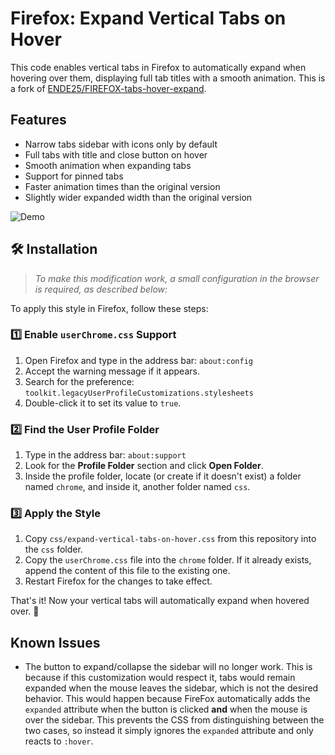 # Firefox: Expand Vertical Tabs on Hover

This code enables vertical tabs in Firefox to automatically expand when hovering over them, displaying full tab titles with a smooth animation. This is a fork of [ENDE25/FIREFOX-tabs-hover-expand](https://github.com/ENDE25/FIREFOX-tabs-hover-expand).

## Features

- Narrow tabs sidebar with icons only by default
- Full tabs with title and close button on hover
- Smooth animation when expanding tabs
- Support for pinned tabs
- Faster animation times than the original version
- Slightly wider expanded width than the original version

![Demo](/demo.webp)


## 🛠️ Installation

>*To make this modification work, a small configuration in the browser is required, as described below:*

To apply this style in Firefox, follow these steps:

### 1️⃣ Enable `userChrome.css` Support
1. Open Firefox and type in the address bar: `about:config`
1. Accept the warning message if it appears.
1. Search for the preference: `toolkit.legacyUserProfileCustomizations.stylesheets`
1. Double-click it to set its value to `true`.

### 2️⃣ Find the User Profile Folder
1. Type in the address bar: `about:support`
1. Look for the **Profile Folder** section and click **Open Folder**.
1. Inside the profile folder, locate (or create if it doesn't exist) a folder named `chrome`, and inside it, another folder named `css`.

### 3️⃣ Apply the Style
1. Copy `css/expand-vertical-tabs-on-hover.css` from this repository into the `css` folder.
1. Copy the `userChrome.css` file into the `chrome` folder. If it already exists, append the content of this file to the existing one.
1. Restart Firefox for the changes to take effect.

That's it! Now your vertical tabs will automatically expand when hovered over. 🚀

## Known Issues

- The button to expand/collapse the sidebar will no longer work. This is because if this customization would respect it, tabs would remain expanded when the mouse leaves the sidebar, which is not the desired behavior. This would happen because FireFox automatically adds the `expanded` attribute when the button is clicked **and** when the mouse is over the sidebar. This prevents the CSS from distinguishing between the two cases, so instead it simply ignores the `expanded` attribute and only reacts to `:hover`.